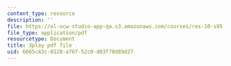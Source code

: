 ```yaml
---
content_type: resource
description: ''
file: https://ol-ocw-studio-app-qa.s3.amazonaws.com/courses/res-10-s95-physics-of-covid-19-transmission-fall-2020/6665c43c0128a76f52c0d83f70d89d27_ysEeFyNjnkQ.pdf
file_type: application/pdf
resourcetype: Document
title: 3play pdf file
uid: 6665c43c-0128-a76f-52c0-d83f70d89d27
---
```

